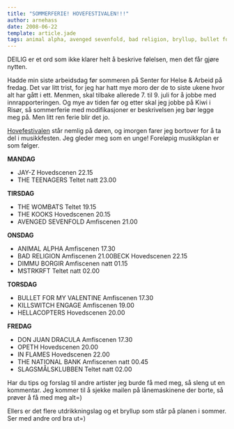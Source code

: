 ```yaml
---
title: "SOMMERFERIE! HOVEFESTIVALEN!!!"
author: arnehass
date: 2008-06-22
template: article.jade
tags: animal alpha, avenged sevenfold, bad religion, bryllup, bullet for my valentine, dimmu borgir, don juan dracula, hellacopters, hovefestivalen, in flames, jay-z, killswitch engage, mstrkrft, opeth, senter for helse & arbeid, slagsmålsklubben, the kooks, the national bank, the teenagers, the wombats, utdrikkingslag
---
```


<p>DEILIG er et ord som ikke klarer helt å beskrive følelsen, men det får gjøre nytten.</p>
<p>Hadde min siste arbeidsdag før sommeren på Senter for Helse &amp; Arbeid på fredag. Det var litt trist, for jeg har hatt mye moro der de to siste ukene hvor alt har gått i ett. Menmen, skal tilbake allerede 7. til 9. juli for å jobbe med innrapporteringen. Og mye av tiden før og etter skal jeg jobbe på Kiwi i Risør, så sommerferie med modifikasjoner er beskrivelsen jeg bør legge meg på. Men litt ren ferie blir det jo.</p>
<span class="more"></span>
<p><a href="http://hovefestivalen.no/">Hovefestivalen</a> står nemlig på døren, og imorgen farer jeg bortover for å ta del i musikkfesten. Jeg gleder meg som en unge! Foreløpig musikkplan er som følger.</p>
<p><strong>MANDAG</strong></p>
<ul>
<li>JAY-Z Hovedscenen 22.15</li>
<li>THE TEENAGERS Teltet natt 23.00</li>
</ul>
<p><strong>TIRSDAG</strong></p>
<ul>
<li>THE WOMBATS Teltet 19.15</li>
<li>THE KOOKS Hovedscenen 20.15</li>
<li>AVENGED SEVENFOLD Amfiscenen 21.00</li>
</ul>
<p><strong>ONSDAG</strong></p>
<ul>
<li>ANIMAL ALPHA Amfiscenen 17.30</li>
<li>BAD RELIGION Amfiscenen 21.00BECK Hovedscenen 22.15</li>
<li>DIMMU BORGIR Amfiscenen natt 01.15</li>
<li>MSTRKRFT Teltet natt 02.00</li>
</ul>
<p><strong>TORSDAG</strong></p>
<ul>
<li>BULLET FOR MY VALENTINE Amfiscenen 17.30</li>
<li>KILLSWITCH ENGAGE Amfiscenen 19.00</li>
<li>HELLACOPTERS Hovedscenen 20.00</li>
</ul>
<p><strong>FREDAG</strong></p>
<ul>
<li>DON JUAN DRACULA Amfiscenen 17.30</li>
<li>OPETH Hovedscenen 20.00</li>
<li>IN FLAMES Hovedscenen 22.00</li>
<li>THE NATIONAL BANK Amfiscenen natt 00.45</li>
<li>SLAGSMÅLSKLUBBEN Teltet natt 02.00</li>
</ul>
<p>Har du tips og forslag til andre artister jeg burde få med meg, så sleng ut en kommentar. Jeg kommer til å sjekke mailen på lånemaskinene der borte, så prøver å få med meg alt=)</p>
<p>Ellers er det flere utdrikkningslag og et bryllup som står på planen i sommer. Ser med andre ord bra ut=)</p>
